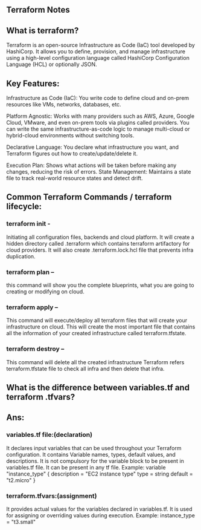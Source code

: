 ## Terraform Notes
## What is terraform?
Terraform is an open-source Infrastructure as Code (IaC) tool developed by HashiCorp. It allows you to define, provision, and manage infrastructure using a high-level configuration language called HashiCorp Configuration Language (HCL) or optionally JSON.

## Key Features:
Infrastructure as Code (IaC): You write code to define cloud and on-prem resources like VMs, networks, databases, etc.

Platform Agnostic: Works with many providers such as AWS, Azure, Google Cloud, VMware, and even on-prem tools via plugins called providers. You can write the same infrastructure-as-code logic to manage multi-cloud or hybrid-cloud environments without switching tools.

Declarative Language: You declare what infrastructure you want, and Terraform figures out how to create/update/delete it.

Execution Plan: Shows what actions will be taken before making any changes, reducing the risk of errors.
State Management: Maintains a state file to track real-world resource states and detect drift.

## Common Terraform Commands / terraform lifecycle: 
### terraform init -
 Initiating all configuration files, backends and cloud platform.
It will create a hidden directory called .terraform which contains terraform artifactory for cloud providers.
It will also create .terraform.lock.hcl file that prevents infra duplication.
### terraform plan – 
this command will show you the complete blueprints, what you are going to creating or modifying on cloud.
### terraform apply – 
This command will execute/deploy all terraform files that will create your infrastructure on cloud.
This will create the most important file that contains all the information of your created infrastructure called terraform.tfstate.
### terraform destroy – 
This command will delete all the created infrastructure
Terraform refers terraform.tfstate file to check all infra and then delete that infra.

## What is the difference between variables.tf and terraform .tfvars?
## Ans:
### variables.tf file:(declaration)
It declares input variables that can be used throughout your Terraform configuration.
It contains Variable names, types, default values, and descriptions.
It is not compulsory for the variable block to be present in variables.tf file. It can be present in any tf file. 
Example:
variable "instance_type" {
  description = "EC2 instance type"
  type        = string
  default     = "t2.micro"
}

### terraform.tfvars:(assignment)
It provides actual values for the variables declared in variables.tf.
It is used for assigning or overriding values during execution.
Example:
instance_type = "t3.small"

